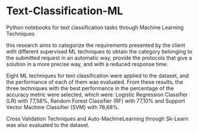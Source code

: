 # Text-Classification-ML
Python notebooks for text classification tasks through Machine Learning Techniques

this research aims to categorize the requirements presented by the client with different supervised ML
techniques to obtain the category belonging to the submitted request in an automatic way, provide the
protocols that give a solution in a more precise way, and with a reduced response time.

Eight ML techniques for text classification were applied to the dataset, and the performance of each of them was evaluated. 
From these results, the three techniques with the best performance in the percentage of the accuracy
metric were selected, which were: Logistic Regression Classifier (LR) with 77,58%,
Random Forest Classifier (RF) with 77,10% and Support Vector Machine Classifier (SVM) with 76,68%. 

Cross Validation Techniques and Auto-MachineLearning through Sk-Learn was also evaluated to the dataset.
